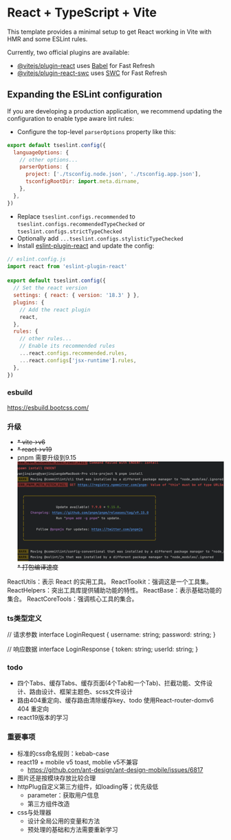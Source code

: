 # React + TypeScript + Vite

This template provides a minimal setup to get React working in Vite with HMR and some ESLint rules.

Currently, two official plugins are available:

- [@vitejs/plugin-react](https://github.com/vitejs/vite-plugin-react/blob/main/packages/plugin-react/README.md) uses [Babel](https://babeljs.io/) for Fast Refresh
- [@vitejs/plugin-react-swc](https://github.com/vitejs/vite-plugin-react-swc) uses [SWC](https://swc.rs/) for Fast Refresh

## Expanding the ESLint configuration

If you are developing a production application, we recommend updating the configuration to enable type aware lint rules:

- Configure the top-level `parserOptions` property like this:

```js
export default tseslint.config({
  languageOptions: {
    // other options...
    parserOptions: {
      project: ['./tsconfig.node.json', './tsconfig.app.json'],
      tsconfigRootDir: import.meta.dirname,
    },
  },
})
```

- Replace `tseslint.configs.recommended` to `tseslint.configs.recommendedTypeChecked` or `tseslint.configs.strictTypeChecked`
- Optionally add `...tseslint.configs.stylisticTypeChecked`
- Install [eslint-plugin-react](https://github.com/jsx-eslint/eslint-plugin-react) and update the config:

```js
// eslint.config.js
import react from 'eslint-plugin-react'

export default tseslint.config({
  // Set the react version
  settings: { react: { version: '18.3' } },
  plugins: {
    // Add the react plugin
    react,
  },
  rules: {
    // other rules...
    // Enable its recommended rules
    ...react.configs.recommended.rules,
    ...react.configs['jsx-runtime'].rules,
  },
})
```

### esbuild
https://esbuild.bootcss.com/

### 升级
* ~~* vite->v6~~
* ~~* react->v19~~
* pnpm 需要升级到9.15
![img_1.png](img_1.png)
~~* 打包编译速度~~

ReactUtils：表示 React 的实用工具。
ReactToolkit：强调这是一个工具集。
ReactHelpers：突出工具库提供辅助功能的特性。
ReactBase：表示基础功能的集合。
ReactCoreTools：强调核心工具的集合。

### ts类型定义
// 请求参数
interface LoginRequest {
username: string;
password: string;
}

// 响应数据
interface LoginResponse {
token: string;
userId: string;
}

### todo
* 四个Tabs、缓存Tabs、缓存页面(4个Tab和一个Tab)、拦截功能、文件设计、路由设计、框架主题色、scss文件设计
* 路由404重定向、缓存路由清除缓存key、todo 使用React-router-domv6 404 重定向
* react19版本的学习


### 重要事项
* 标准的css命名规则：kebab-case
* react19 + mobile v5 toast, moblie v5不兼容
  * https://github.com/ant-design/ant-design-mobile/issues/6817
* 图片还是按模块存放比较合理
* httpPlug自定义第三方组件，如loading等；优先级低
  * parameter：获取用户信息
  * 第三方组件改造
* css与处理器
  * 设计全局公用的变量和方法
  * 预处理的基础和方法需要重新学习

